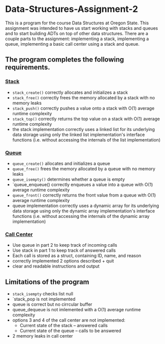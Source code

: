 # Data-Structures-Assignment-2
This is a program for the course Data Structures at Oregon State. This assignment was intended to have us start working with stacks and queues and to
start building ADTs on top of other data structures. There are a couple parts to the assignment: implementing a stack, implementing a queue, implementing a basic call center using a stack and queue.


## The program completes the following requirements.

### <ins>Stack </ins>
- `stack_create()` correctly allocates and initializes a stack
- `stack_free()` correctly frees the memory allocated by a stack with no memory leaks
- `stack_push()` correctly pushes a value onto a stack with O(1) average runtime complexity
- `stack_top()` correctly returns the top value on a stack with O(1) average runtime complexity
- the stack implementation correctly uses a linked list for its underlying data storage using only the linked list implementation's interface functions (i.e. without accessing the internals of the list implementation)

### <ins>Queue </ins>
- `queue_create()` allocates and initializes a queue
- `queue_free()` frees the memory allocated by a queue with no memory leaks
- `queue_isempty()` determines whether a queue is empty
- `queue_enqueue() correctly enqueues a value into a queue with O(1) average runtime complexity
- `queue_front()` correctly returns the front value from a queue with O(1) average runtime complexity
- queue implementation correctly uses a dynamic array for its underlying data storage using only the dynamic array implementation's interface functions (i.e. without accessing the internals of the dynamic array implementation)

### <ins>Call Center </ins>
- Use queue in part 2 to keep track of incoming calls
- Use stack in part 1 to keep track of answered calls
- Each call is stored as a struct, containing ID, name, and reason
- correctly implemented 2 options described + quit
- clear and readable instructions and output

## Limitations of the program
- `stack_isempty` checks list null
- `stack_pop is not implemented
- queue is correct but no cirrcular buffer
- queue_dequeue is not imlemented with a O(1) average runtime complexity
- options 3 and 4 of the call center are not implemented:
  - Current state of the stack – answered calls
  - Current state of the queue – calls to be answered
- 2 memory leaks in call center




